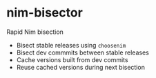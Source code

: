 # nim-bisector

Rapid Nim bisection

* Bisect stable releases using `choosenim`
* Bisect dev commmits between stable releases
* Cache versions built from dev commits
* Reuse cached versions during next bisection

